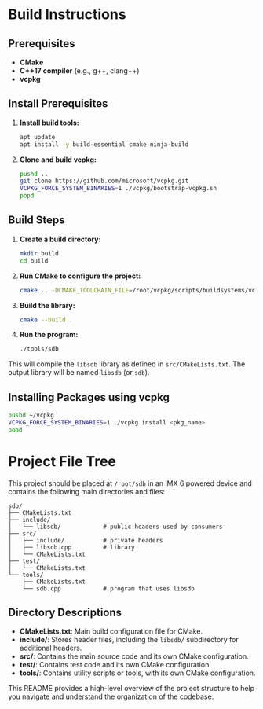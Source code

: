 # Build Instructions

## Prerequisites

- **CMake**
- **C++17 compiler** (e.g., g++, clang++)
- **vcpkg**

## Install Prerequisites

1. **Install build tools:**
   ```sh
   apt update
   apt install -y build-essential cmake ninja-build
   ```

2. **Clone and build vcpkg:**
   ```sh
   pushd ..
   git clone https://github.com/microsoft/vcpkg.git
   VCPKG_FORCE_SYSTEM_BINARIES=1 ./vcpkg/bootstrap-vcpkg.sh
   popd
   ```

## Build Steps

1. **Create a build directory:**
   ```sh
   mkdir build
   cd build
   ```

2. **Run CMake to configure the project:**
   ```sh
   cmake .. -DCMAKE_TOOLCHAIN_FILE=/root/vcpkg/scripts/buildsystems/vcpkg.cmake
   ```

3. **Build the library:**
   ```sh
   cmake --build .
   ```

4. **Run the program:**
   ```sh
   ./tools/sdb
   ```

This will compile the `libsdb` library as defined in `src/CMakeLists.txt`. The output library will be named `libsdb` (or `sdb`).

## Installing Packages using vcpkg

```sh
pushd ~/vcpkg
VCPKG_FORCE_SYSTEM_BINARIES=1 ./vcpkg install <pkg_name>
popd
```

# Project File Tree

This project should be placed at `/root/sdb` in an iMX 6 powered device and contains the following main directories and files:

```
sdb/
├── CMakeLists.txt
├── include/
│   └── libsdb/            # public headers used by consumers
├── src/
│   ├── include/           # private headers
│   ├── libsdb.cpp         # library
│   └── CMakeLists.txt
├── test/                
│   └── CMakeLists.txt
└── tools/
    ├── CMakeLists.txt
    └── sdb.cpp            # program that uses libsdb
```

## Directory Descriptions
- **CMakeLists.txt**: Main build configuration file for CMake.
- **include/**: Stores header files, including the `libsdb/` subdirectory for additional headers.
- **src/**: Contains the main source code and its own CMake configuration.
- **test/**: Contains test code and its own CMake configuration.
- **tools/**: Contains utility scripts or tools, with its own CMake configuration.

This README provides a high-level overview of the project structure to help you navigate and understand the organization of the codebase.
